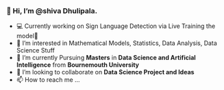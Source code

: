 ###  👋 Hi, I’m @shiva Dhulipala.

- 💻 Currently working on Sign Language Detection via Live Training the model🤯
- 👀 I’m interested in Mathematical Models, Statistics, Data Analysis, Data Science Stuff
- 🌱 I’m currently Pursuing __Masters__ in __Data Science and Artificial Intelligence__ from __Bournemouth University__
- 💞️ I’m looking to collaborate on __Data Science Project and Ideas__
- 📫 How to reach me ...

<!---
shiva-0597/shiva-0597 is a ✨ special ✨ repository because its `README.md` (this file) appears on your GitHub profile.
You can click the Preview link to take a look at your changes.
--->
